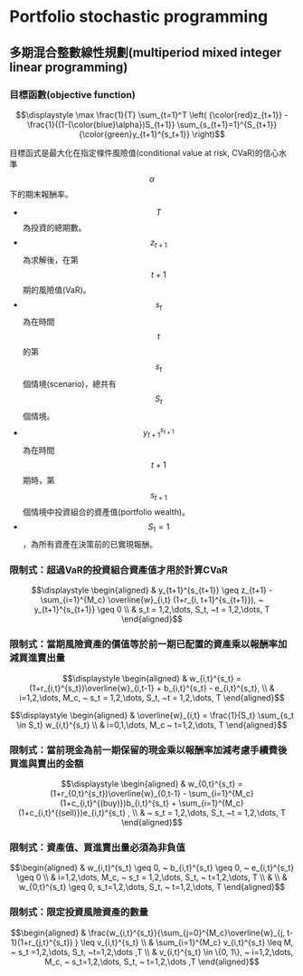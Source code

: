 # Portfolio stochastic programming

## 多期混合整數線性規劃(multiperiod mixed integer linear programming)

### 目標函數(objective function)

$$\displaystyle  \max \frac{1}{T} \sum_{t=1}^T \left( {\color{red}z_{t+1}} - \frac{1}{(1-{\color{blue}\alpha})S_{t+1}} \sum_{s_{t+1}=1}^{S_{t+1}} {\color{green}y_{t+1}^{s_t+1}} \right)$$

目標函式是最大化在指定條件風險值(conditional value at risk, CVaR)的信心水準$$\alpha$$下的期末報酬率。

* $$T$$為投資的總期數。
* $$z_{t+1}$$為求解後，在第$$t+1$$期的風險值(VaR)。
* $$s_t$$為在時間$$t$$的第$$s_t$$個情境(scenario)，總共有$$S_t$$個情境。
* $$y_{t+1}^{s_{t+1}}$$為在時間$$t+1$$期時，第$$s_{t+1}$$個情境中投資組合的資產值(portfolio wealth)。
* $$S_1=1$$，為所有資產在決策前的已實現報酬。

### 限制式：超過VaR的投資組合資產值才用於計算CVaR

$$\displaystyle  \begin{aligned}  & y_{t+1}^{s_{t+1}}   \geq  z_{t+1} - \sum_{i=1}^{M_c} \overline{w}_{i,t} (1+r_{i, t+1}^{s_{t+1}}), ~ y_{t+1}^{s_{t+1}}  \geq  0 \\ & s_t  =  1,2,\dots, S_t, ~t  = 1,2,\dots, T  \end{aligned}$$

### 限制式：當期風險資產的價值等於前一期已配置的資產乘以報酬率加減買進賣出量

$$\displaystyle  \begin{aligned}  & w_{i,t}^{s_t} = (1+r_{i,t}^{s_t})\overline{w}_{i,t-1} + b_{i,t}^{s_t} - e_{i,t}^{s_t}, \\ & i=1,2,\dots, M_c, ~ s_t  =  1,2,\dots, S_t, ~t  = 1,2,\dots, T  \end{aligned}$$

$$\displaystyle  \begin{aligned}   & \overline{w}_{i,t} = \frac{1}{S_t} \sum_{s_t \in S_t} w_{i,t}^{s_t} \\ & i=0,1,\dots, M_c ~ t=1,2,\dots, T  \end{aligned}$$

### 限制式：當前現金為前一期保留的現金乘以報酬率加減考慮手續費後買進與賣出的金額

$$\displaystyle  \begin{aligned}  & w_{0,t}^{s_t} = (1+r_{0,t}^{s_t})\overline{w}_{0,t-1} - \sum_{i=1}^{M_c} (1+c_{i,t}^{(buy)})b_{i,t}^{s_t} + \sum_{i=1}^{M_c} (1+c_{i,t}^{(sell)})e_{i,t}^{s_t} , \\ & ~ s_t  =  1,2,\dots, S_t, ~t  = 1,2,\dots, T  \end{aligned}$$

### 限制式：資產值、買進賣出量必須為非負值

$$\begin{aligned} & w_{i,t}^{s_t} \geq 0, ~ b_{i,t}^{s_t} \geq 0, ~ e_{i,t}^{s_t} \geq 0 \\ & i=1,2,\dots, M_c, ~ s_t = 1,2,\dots, S_t, ~ t=1,2,\dots, T \\ & \\ & w_{0,t}^{s_t} \geq 0, s_t=1,2,\dots, S_t, ~ t=1,2,\dots, T  \end{aligned}$$

### 限制式：限定投資風險資產的數量

$$\begin{aligned} & \frac{w_{i,t}^{s_t}}{\sum_{j=0}^{M_c}\overline{w}_{j, t-1}(1+r_{j,t}^{s_t}) } \leq v_{i,t}^{s_t} \\ & \sum_{i=1}^{M_c} v_{i,t}^{s_t} \leq M, ~ s_t =1,2,\dots, S_t, ~t=1,2,\dots ,T \\ & v_{i,t}^{s_t} \in \{0, 1\}, ~ i=1,2,\dots, M_c, ~ s_t=1,2,\dots, S_t, ~ t=1,2,\dots ,T  \end{aligned}$$
